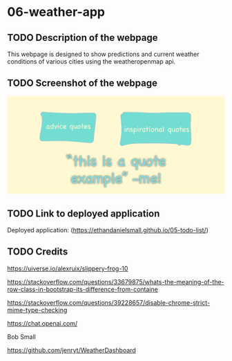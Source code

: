 # 06-weather-app

## TODO Description of the webpage

This webpage is designed to show predictions and current weather conditions of various cities using the weatheropenmap api.

## TODO Screenshot of the webpage

![screenshot of the webpage](https://github.com/ethandanielsmall/MuseMaster/blob/main/assets/images/MuseMaster.png?raw%3Dtrue)

## TODO Link to deployed application

Deployed application: (https://ethandanielsmall.github.io/05-todo-list/)

## TODO Credits

https://uiverse.io/alexruix/slippery-frog-10

https://stackoverflow.com/questions/33679875/whats-the-meaning-of-the-row-class-in-bootstrap-its-difference-from-containe

https://stackoverflow.com/questions/39228657/disable-chrome-strict-mime-type-checking

https://chat.openai.com/

Bob Small

https://github.com/jenryt/WeatherDashboard
